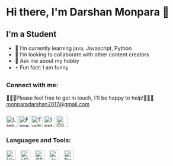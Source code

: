 # Hi there, I'm Darshan Monpara 👋 

## I'm a Student

- 🌱 I’m currently learning java, Javascript, Python
- 👯 I’m looking to collaborate with other content creators
- 💬 Ask me about my hobby
- ⚡ Fun fact: I am funny 

### Connect with me:

👨🏻‍💻Please feel free to get in touch, I'll be happy to help!💁🏻‍♂️ monparadarshan2017@gmail.com

###

<a href="https://www.linkedin.com/in/darshan-monpara-0490b4221/" target="_blank"><img src="https://raw.githubusercontent.com/nakulbhati/nakulbhati/master/contain/in.png" alt="LinkedIn" width="30"></a>
<a href="https://www.facebook.com/darshan.monpara.7" target="_blank"><img src="https://raw.githubusercontent.com/nakulbhati/nakulbhati/master/contain/fb.png" alt="Facebook" width="30"></a>
<a href="https://twitter.com/dgmonpara18" target="_blank"><img src="https://raw.githubusercontent.com/nakulbhati/nakulbhati/master/contain/tw.png" alt="Twitter" width="30"></a>
<a href="https://www.instagram.com/darshan_1805/" target="_blank"><img src="https://raw.githubusercontent.com/nakulbhati/nakulbhati/master/contain/ig.png" alt="Instagram" width="30"></a>
<a href="https://github.com/DGmonpara" target="_blank"><img src="https://raw.githubusercontent.com/nakulbhati/nakulbhati/master/contain/git.png" alt="GitHub" width="30"></a>

### Languages and Tools:

<img align="left" alt="Visual Studio Code" width="26px" src="https://cdn.jsdelivr.net/gh/devicons/devicon/icons/vscode/vscode-original.svg" style="padding-right:10px;" />
<img align="left" alt="HTML5" width="26px" src="https://cdn.jsdelivr.net/gh/devicons/devicon/icons/html5/html5-original.svg" style="padding-right:10px;" />
<img align="left" alt="CSS3" width="26px" src="https://cdn.jsdelivr.net/gh/devicons/devicon/icons/css3/css3-original.svg" style="padding-right:10px;" />
<img align="left" alt="JavaScript" width="26px" src="https://cdn.jsdelivr.net/gh/devicons/devicon/icons/javascript/javascript-original.svg" style="padding-right:10px;" />
<img align="left" alt="Node.js" width="26px" src="https://cdn.jsdelivr.net/gh/devicons/devicon/icons/nodejs/nodejs-original.svg" style="padding-right:10px;" />

<br />
<br />


